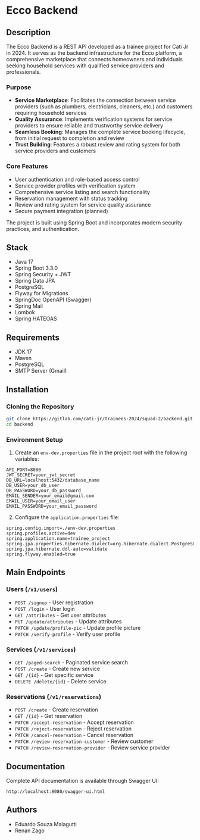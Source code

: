 # Ecco Backend
## Description
The Ecco Backend is a REST API developed as a trainee project for Cati Jr in 2024. It serves as the backend infrastructure for the Ecco platform, a comprehensive marketplace that connects homeowners and individuals seeking household services with qualified service providers and professionals.

### Purpose
- **Service Marketplace**: Facilitates the connection between service providers (such as plumbers, electricians, cleaners, etc.) and customers requiring household services
- **Quality Assurance**: Implements verification systems for service providers to ensure reliable and trustworthy service delivery
- **Seamless Booking**: Manages the complete service booking lifecycle, from initial request to completion and review
- **Trust Building**: Features a robust review and rating system for both service providers and customers

### Core Features
- User authentication and role-based access control
- Service provider profiles with verification system
- Comprehensive service listing and search functionality
- Reservation management with status tracking
- Review and rating system for service quality assurance
- Secure payment integration (planned)

The project is built using Spring Boot and incorporates modern security practices, and authentication.

## Stack
- Java 17
- Spring Boot 3.3.0
- Spring Security + JWT
- Spring Data JPA
- PostgreSQL
- Flyway for Migrations
- SpringDoc OpenAPI (Swagger)
- Spring Mail
- Lombok
- Spring HATEOAS

## Requirements
- JDK 17
- Maven
- PostgreSQL
- SMTP Server (Gmail)

## Installation
### Cloning the Repository
```bash
git clone https://gitlab.com/cati-jr/trainees-2024/squad-2/backend.git
cd backend
```

### Environment Setup
1. Create an `env-dev.properties` file in the project root with the following variables:
```properties
API_PORT=8080
JWT_SECRET=your_jwt_secret
DB_URL=localhost:5432/database_name
DB_USER=your_db_user
DB_PASSWORD=your_db_password
EMAIL_SENDER=your_email@gmail.com
EMAIL_USER=your_email_user
EMAIL_PASSWORD=your_email_password
```

2. Configure the `application.properties` file:
```properties
spring.config.import=./env-dev.properties
spring.profiles.active=dev
spring.application.name=trainee_project
spring.jpa.properties.hibernate.dialect=org.hibernate.dialect.PostgreSQLDialect
spring.jpa.hibernate.ddl-auto=validate
spring.flyway.enabled=true
```

## Main Endpoints
### Users (`/v1/users`)
- `POST /signup` - User registration
- `POST /login` - User login
- `GET /attributes` - Get user attributes
- `PUT /update/attributes` - Update attributes
- `PATCH /update/profile-pic` - Update profile picture
- `PATCH /verify-profile` - Verify user profile

### Services (`/v1/services`)
- `GET /paged-search` - Paginated service search
- `POST /create` - Create new service
- `GET /{id}` - Get specific service
- `DELETE /delete/{id}` - Delete service

### Reservations (`/v1/reservations`)
- `POST /create` - Create reservation
- `GET /{id}` - Get reservation
- `PATCH /accept-reservation` - Accept reservation
- `PATCH /reject-reservation` - Reject reservation
- `PATCH /cancel-reservation` - Cancel reservation
- `PATCH /review-reservation-customer` - Review customer
- `PATCH /review-reservation-provider` - Review service provider

## Documentation
Complete API documentation is available through Swagger UI:
```
http://localhost:8080/swagger-ui.html
```

## Authors
- Eduardo Souza Malagutti
- Renan Zago
